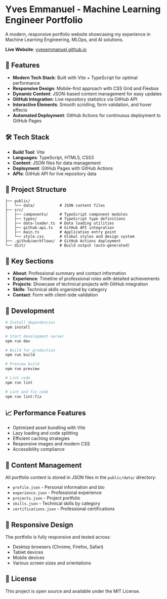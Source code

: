 # Yves Emmanuel - Machine Learning Engineer Portfolio

A modern, responsive portfolio website showcasing my experience in Machine Learning Engineering, MLOps, and AI solutions.

**Live Website**: [yvesemmanuel.github.io](https://yvesemmanuel.github.io/)

## 🚀 Features

- **Modern Tech Stack**: Built with Vite + TypeScript for optimal performance
- **Responsive Design**: Mobile-first approach with CSS Grid and Flexbox
- **Dynamic Content**: JSON-based content management for easy updates
- **GitHub Integration**: Live repository statistics via GitHub API
- **Interactive Elements**: Smooth scrolling, form validation, and hover effects
- **Automated Deployment**: GitHub Actions for continuous deployment to GitHub Pages

## 🛠️ Tech Stack

- **Build Tool**: Vite
- **Languages**: TypeScript, HTML5, CSS3
- **Content**: JSON files for data management
- **Deployment**: GitHub Pages with GitHub Actions
- **APIs**: GitHub API for live repository data

## 📁 Project Structure

```
├── public/
│   └── data/           # JSON content files
├── src/
│   ├── components/     # TypeScript component modules
│   ├── types/          # TypeScript type definitions
│   ├── data-loader.ts  # Data loading utilities
│   ├── github-api.ts   # GitHub API integration
│   ├── main.ts         # Application entry point
│   └── style.css       # Global styles and design system
├── .github/workflows/  # GitHub Actions deployment
└── dist/               # Build output (auto-generated)
```

## 🎯 Key Sections

- **About**: Professional summary and contact information
- **Experience**: Timeline of professional roles with detailed achievements
- **Projects**: Showcase of technical projects with GitHub integration
- **Skills**: Technical skills organized by category
- **Contact**: Form with client-side validation

## 🚀 Development

```bash
# Install dependencies
npm install

# Start development server
npm run dev

# Build for production
npm run build

# Preview build
npm run preview

# Lint code
npm run lint

# Lint and fix code
npm run lint:fix
```

## 📈 Performance Features

- Optimized asset bundling with Vite
- Lazy loading and code splitting
- Efficient caching strategies
- Responsive images and modern CSS
- Accessibility compliance

## 🔧 Content Management

All portfolio content is stored in JSON files in the `public/data/` directory:
- `profile.json` - Personal information and bio
- `experience.json` - Professional experience
- `projects.json` - Project portfolio
- `skills.json` - Technical skills by category
- `certifications.json` - Professional certifications

## 📱 Responsive Design

The portfolio is fully responsive and tested across:
- Desktop browsers (Chrome, Firefox, Safari)
- Tablet devices
- Mobile devices
- Various screen sizes and orientations

## 📝 License

This project is open source and available under the MIT License.